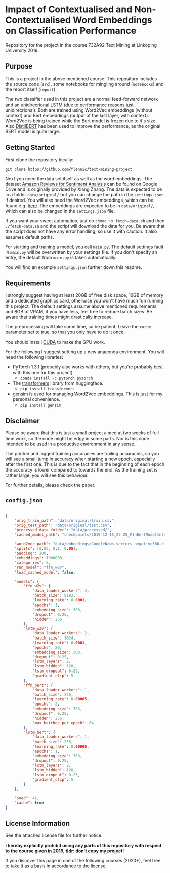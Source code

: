 # Impact of Contextualised and Non-Contextualised Word Embeddings on Classification Performance

Repository for the project in the course 732A92 Text Mining at Linköping University 2019.

## Purpose

This is a project in the above mentioned course. This repository includes the source code (`src`), some notebooks for mingling around (`notebooks`) and the report itself (`report`).

The two classifier used in this project are a normal feed-forward network and an unidirecrional LSTM (due to performance reasons just unidirecrional). Both are trained using Word2Vec embeddings (without context) and Bert embeddings (output of the last layer, with context). Word2Vec is being trained while the Bert model is frozen due to it's size. Also [DistilBERT](https://medium.com/huggingface/distilbert-8cf3380435b5) has been used to improve the performance, as the original BERT model is quite large.

## Getting Started

First clone the repository locally:

```git clone https://github.com/flennic/text-mining-project```

Next you need the data set itself as well as the word embeddings.
The dataset [Amazon Reviews for Sentiment Analysis](https://drive.google.com/open?id=0Bz8a_Dbh9QhbZVhsUnRWRDhETzA) can be found on Google Drive and is originally provided by Xiang Zhang. The data is expected to be in a folder `data/original/` but you can change the path in the `settings.json` if desired.
You will also need the Word2Vec embeddings, which can be found e.g. [here](https://github.com/mmihaltz/word2vec-GoogleNews-vectors). The embeddings are expected to be in `data/original/`, which can also be changed in the `settings.json` file.

If you want your sweet automation, just do `chmod +x fetch-data.sh` and then `./fetch-data.sh` and the script will download the data for you. Be aware that the script does not have any error handling, so use it with caution. It also assumes default paths.

For starting and training a model, you call `main.py`. The default settings fault in `main.py` will be overwritten by your settings file. If you don't specify an entry, the default from `main.py` is taken automatically.

You will find an example `settings.json` further down this readme.

## Requirements

I strongly suggest having at least 20GB of free disk space, 16GB of memory and a dedicated graphics card, otherwise you won't have much fun running this project. The default settings assume above mentioned requirements and 8GB of VRAM, if you have less, feel free to reduce batch sizes. Be aware that training times might drastically increase.

The preprocessing will take some time, so be patient. Leave the `cache` parameter set to true, so that you only have to do it once.

You should install [CUDA](https://developer.nvidia.com/cuda-downloads) to make the GPU work.

For the following I suggest setting up a new anaconda environment. You will need the following libraries:

- PyTorch 1.3.1 (probably also works with others, but you're probably best with this one for this project).
    - `conda install -c pytorch pytorch`
- The [transformers](https://github.com/huggingface/transformers) library from huggingface.
    - `pip install transformers`
- [gensim](https://radimrehurek.com/gensim/) is used for managing Word2Vec embeddings. This is just for my personal convenience.
    - `pip install gensim`

## Disclaimer

Please be aware that this is just a small project aimed at two weeks of full time work, so the code might be edgy in some parts. Nor is this code intended to be used in a productive environment in any sense.

The printed and logged training accuracies are trailing accuracies, so you will see a small jump in accuracy when starting a new epoch, especially after the first one. This is due to the fact that in the beginning of each epoch the accuracy is lower compared to towards the end. As the training set is rather large, you will see this behaviour.

For further details, please check the paper.

## `config.json`

```json

{
    "orig_train_path": "data/original/train.csv",
    "orig_test_path": "data/original/test.csv",
    "processed_data_folder": "data/processed/",
    "cached_model_path": "checkpoints/2019-12-15_23-25_FfnBertModelInteractor.pth",

    "word2vec_path": "data/embeddings/GoogleNews-vectors-negative300.bin",
    "splits": [0.85, 0.1, 0.05],
    "padding": 200,
    "embeddings": 1000000,
    "categories": 5,
    "run_model": "ffn_w2v",
    "load_cached_model": false,

    "models": {
        "ffn_w2v": {
            "data_loader_workers": 4,
            "batch_size": 8192,
            "learning_rate": 0.0001,
            "epochs": 1,
            "embedding_size": 300,
            "dropout": 0.25,
            "hidden": 256
        },
        "lstm_w2v": {
            "data_loader_workers": 2,
            "batch_size": 1024,
            "learning_rate": 0.0001,
            "epochs": 20,
            "embedding_size": 300,
            "dropout": 0.25,
            "lstm_layers": 2,
            "lstm_hidden": 128,
            "lstm_dropout": 0.25,
            "gradient_clip": 5
        },
        "ffn_bert": {
            "data_loader_workers": 1,
            "batch_size": 256,
            "learning_rate": 0.00005,
            "epochs": 2,
            "embedding_size": 768,
            "dropout": 0.25,
            "hidden": 256,
            "max_batches_per_epoch": 64
        },
        "lstm_bert": {
            "data_loader_workers": 1,
            "batch_size": 256,
            "learning_rate": 0.00005,
            "epochs": 1,
            "embedding_size": 768,
            "dropout": 0.25,
            "lstm_layers": 2,
            "lstm_hidden": 128,
            "lstm_dropout": 0.25,
            "gradient_clip": 5
        }
    },

    "seed": 42,
    "cache": true
}

```

## License Information

See the attached license file for further notice.

**I hereby explicitly prohibit using any parts of this repository with respect to the course given in 2019, tldr: don't copy my project!**

If you discover this page in one of the following courses (2020+), feel free to take it as a basis in accordance to the license.
